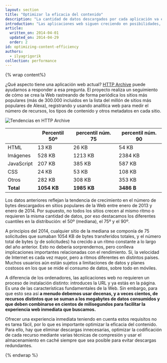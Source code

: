 ```yaml
---
layout: section
title: "Optimizar la eficacia del contenido"
description: "La cantidad de datos descargados por cada aplicación va en aumento. Para ofrecer un buen rendimiento, debemos optimizar el envío de cada byte."
introduction: "Las aplicaciones web siguen creciendo en posibilidades, ambición y funcionalidad, lo cual es positivo. Sin embargo, el incesante avance hacia una web más completa genera otra tendencia: la cantidad de datos descargados por cada aplicación va en aumento a un ritmo constante. Para ofrecer un buen rendimiento, debemos optimizar el envío de cada byte de datos."
article:
  written_on: 2014-04-01
  updated_on: 2014-04-29
  order: 2
id: optimizing-content-efficiency
authors:
  - ilyagrigorik
collection: performance
---
```


{% wrap content%}

<style>
  img, video, object {
    max-width: 100%;
  }

  img.center {
    display: block;
    margin-left: auto;
    margin-right: auto;
  }
</style>

¿Qué aspecto tiene una aplicación web actual? [HTTP Archive](http://httparchive.org/) puede ayudarnos a responder a esa pregunta. El proyecto realiza un seguimiento de cómo se crea la Web rastreando de forma periódica los sitios más populares (más de 300.000 incluidos en la lista del millón de sitios más populares de Alexa), registrando y usando analítica web para medir el número de recursos, los tipos de contenido y otros metadatos en cada sitio.

<img src="images/http-archive-trends.png" class="center" alt="Tendencias en HTTP Archive">

<table class="table-4">
<colgroup><col span="1"><col span="1"><col span="1"><col span="1"></colgroup>
<thead>
  <tr>
    <th></th>
    <th>Percentil 50º</th>
    <th>percentil núm. 75</th>
    <th>percentil núm. 90</th>
  </tr>
</thead>
<tr>
  <td data-th="type">HTML</td>
  <td data-th="50%">13 KB</td>
  <td data-th="75%">26 KB</td>
  <td data-th="90%">54 KB</td>
</tr>
<tr>
  <td data-th="type">Imágenes</td>
  <td data-th="50%">528 KB</td>
  <td data-th="75%">1213 KB</td>
  <td data-th="90%">2384 KB</td>
</tr>
<tr>
  <td data-th="type">JavaScript</td>
  <td data-th="50%">207 KB</td>
  <td data-th="75%">385 KB</td>
  <td data-th="90%">587 KB</td>
</tr>
<tr>
  <td data-th="type">CSS</td>
  <td data-th="50%">24 KB</td>
  <td data-th="75%">53 KB</td>
  <td data-th="90%">108 KB</td>
</tr>
<tr>
  <td data-th="type">Otros</td>
  <td data-th="50%">282 KB</td>
  <td data-th="75%">308 KB</td>
  <td data-th="90%">353 KB</td>
</tr>
<tr>
  <td data-th="type"><strong>Total</strong></td>
  <td data-th="50%"><strong>1054 KB</strong></td>
  <td data-th="75%"><strong>1985 KB</strong></td>
  <td data-th="90%"><strong>3486 B</strong></td>
</tr>
</table>

Los datos anteriores reflejan la tendencia de crecimiento en el número de bytes descargados en sitios populares de la Web entre enero de 2013 y enero de 2014. Por supuesto, no todos los sitios crecen al mismo ritmo o requieren la misma cantidad de datos, por eso destacamos los diferentes cuantiles en la distribución: el 50º (mediana), el 75º y el 90º.

A principios del 2014, cualquier sitio de la mediana se componía de 75 solicitudes que sumaban 1054 KB de bytes transferidos totales, y el número total de bytes (y de solicitudes) ha crecido a un ritmo constante a lo largo del año anterior. Esto no debería sorprendernos, pero conlleva implicaciones importantes relacionadas con el rendimiento. Sí, la velocidad de Internet es cada vez mayor, pero a ritmos diferentes en distintos países. Muchos usuarios aún están sujetos a limitaciones de datos y planes costosos en los que se mide el consumo de datos, sobre todo en móviles.

A diferencia de los ordenadores, las aplicaciones web no requieren un proceso de instalación distinto: introduces la URL y ya estás en la página. Es una de las características fundamentales de la Web. Sin embargo, para que esto sea así **a menudo debemos usar decenas, y a veces cientos, de recursos distintos que se suman a los megabytes de datos consumidos y que deben combinarse en cientos de milisegundos para facilitar la experiencia web inmediata que buscamos.**

Ofrecer una experiencia inmediata teniendo en cuenta estos requisitos no es tarea fácil, por lo que es importante optimizar la eficacia del contenido. Para ello, hay que eliminar descargas innecesarias, optimizar la codificación de cada recurso mediante varias técnicas de compresión y usar el almacenamiento en caché siempre que sea posible para evitar descargas redundantes.

{% endwrap %}

